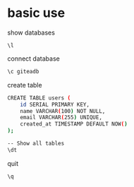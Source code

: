 # basic use


show databases

```
\l
```

connect database

```sh
\c giteadb
```

create table
```sh
CREATE TABLE users (
    id SERIAL PRIMARY KEY,        
    name VARCHAR(100) NOT NULL,   
    email VARCHAR(255) UNIQUE,    
    created_at TIMESTAMP DEFAULT NOW() 
);

-- Show all tables
\dt

```


quit

```sh
\q
```